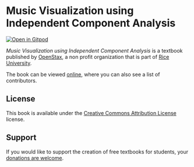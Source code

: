 # Music Visualization using Independent Component Analysis

[![Open in Gitpod](https://gitpod.io/button/open-in-gitpod.svg)](https://gitpod.io/from-referrer/)

_Music Visualization using Independent Component Analysis_ is a textbook published by [OpenStax](https://openstax.org/), a non profit organization that is part of [Rice University](https://www.rice.edu/).

The book can be viewed [online](https://github.com/cnx-user-books/cnxbook-music-visualization-using-independent-component-analysis/releases/latest), where you can also see a list of contributors.

## License
This book is available under the [Creative Commons Attribution License](./LICENSE) license.

## Support
If you would like to support the creation of free textbooks for students, your [donations are welcome](https://riceconnect.rice.edu/donation/support-openstax-banner).

